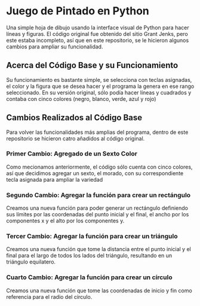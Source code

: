 # Juego de Pintado en Python
Una simple hoja de dibujo usando la interface visual de Python para hacer líneas y figuras. El código original fue obtenido del sitio Grant Jenks, pero este estaba incompleto, así que en este repositorio, se le hicieron algunos cambios para ampliar su funcionalidad.
## Acerca del Código Base y su Funcionamiento
Su funcionamiento es bastante simple, se selecciona con teclas asignadas, el color y la figura que se desea hacer y el programa la genera en ese rango seleccionado. En su versión original, sólo podía hacer líneas y cuadrados y contaba con cinco colores (negro, blanco, verde, azul y rojo)
## Cambios Realizados al Código Base
Para volver las funcionalidades más amplias del programa, dentro de este repositorio se hicieron catro añadidos al código original.
### Primer Cambio: Agregado de un Sexto Color
Como mecionamos anteriormente, el código sólo cuenta con cinco colores, así que decidimos agregar un sexto, el morado, con su correspondiente tecla asignada para ampliar la variedad
### Segundo Cambio: Agregar la función para crear un rectángulo
Creamos una nueva función para poder generar un rectángulo definiendo sus límites por las coordenadas del punto inicial y el final, el ancho por los componentes x y el alto por los componentes y.
### Tercer Cambio: Agregar la función para crear un triángulo
Creamos una nueva función que tome la distancia entre el punto inicial y el final para el largo de todos los lados del triángulo, resultando en un triángulo equilatero.
### Cuarto Cambio: Agregar la función para crear un círculo
Creamos una nueva función que tome las coordenadas de inicio y fin como referencia para el radio del círculo.
